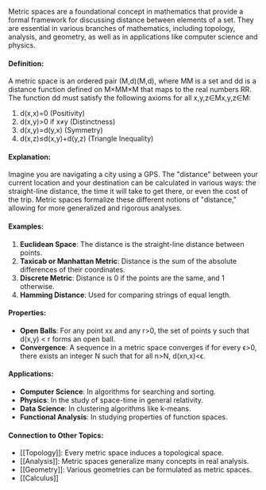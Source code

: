 Metric spaces are a foundational concept in mathematics that provide a formal framework for discussing distance between elements of a set. They are essential in various branches of mathematics, including topology, analysis, and geometry, as well as in applications like computer science and physics.

#### Definition:

A metric space is an ordered pair (M,d)(M,d), where MM is a set and dd is a distance function defined on M×MM×M that maps to the real numbers RR. The function dd must satisfy the following axioms for all x,y,z∈Mx,y,z∈M:

1. d(x,x)=0 (Positivity)
2. d(x,y)>0 if x≠y (Distinctness)
3. d(x,y)=d(y,x) (Symmetry)
4. d(x,z)≤d(x,y)+d(y,z) (Triangle Inequality)

#### Explanation:

Imagine you are navigating a city using a GPS. The "distance" between your current location and your destination can be calculated in various ways: the straight-line distance, the time it will take to get there, or even the cost of the trip. Metric spaces formalize these different notions of "distance," allowing for more generalized and rigorous analyses.

#### Examples:

1. **Euclidean Space**: The distance is the straight-line distance between points.
2. **Taxicab or Manhattan Metric**: Distance is the sum of the absolute differences of their coordinates.
3. **Discrete Metric**: Distance is 0 if the points are the same, and 1 otherwise.
4. **Hamming Distance**: Used for comparing strings of equal length.

#### Properties:

- **Open Balls**: For any point xx and any r>0, the set of points y such that d(x,y) < r forms an open ball.
- **Convergence**: A sequence in a metric space converges if for every ϵ>0, there exists an integer N such that for all n>N, d(xn,x)<ϵ.

#### Applications:

- **Computer Science**: In algorithms for searching and sorting.
- **Physics**: In the study of space-time in general relativity.
- **Data Science**: In clustering algorithms like k-means.
- **Functional Analysis**: In studying properties of function spaces.

#### Connection to Other Topics:

- [[Topology]]: Every metric space induces a topological space.
- [[Analysis]]: Metric spaces generalize many concepts in real analysis.
- [[Geometry]]: Various geometries can be formulated as metric spaces.
- [[Calculus]]